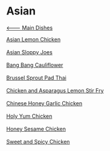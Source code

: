 # Asian

[<--- Main Dishes](../main-dishes.md)

[Asian Lemon Chicken](./asian-lemon-chicken.md)<br><br>
[Asian Sloppy Joes](./asian-sloppy-joes.md)<br><br>
[Bang Bang Cauliflower](./bang-bang-cauliflower.md)<br><br>
[Brussel Sprout Pad Thai](./brussel-sprout-pad-thai.md)<br><br>
[Chicken and Asparagus Lemon Stir Fry](./chicken-and-asparagus-lemon-stir-fry.md)<br><br>
[Chinese Honey Garlic Chicken](./chinese-honey-garlic-chicken.md)<br><br>
[Holy Yum Chicken](./holy-yum-chicken.md)<br><br>
[Honey Sesame Chicken](./honey-sesame-chicken.md)<br><br>
[Sweet and Spicy Chicken](./sweet-and-spicy-chicken.md)<br><br>
